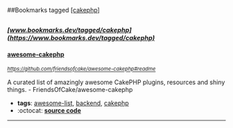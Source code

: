 ##Bookmarks tagged [[cakephp]](https://www.bookmarks.dev?q=[cakephp])

_<sup><sup>[www.bookmarks.dev/tagged/cakephp](https://www.bookmarks.dev/tagged/cakephp)</sup></sup>_
---
#### [awesome-cakephp](https://github.com/friendsofcake/awesome-cakephp#readme)
_<sup>https://github.com/friendsofcake/awesome-cakephp#readme</sup>_

A curated list of amazingly awesome CakePHP plugins, resources and shiny things.  - FriendsOfCake/awesome-cakephp
* **tags**: [awesome-list](../tagged/awesome-list.md), [backend](../tagged/backend.md), [cakephp](../tagged/cakephp.md)
* :octocat: **[source code](https://github.com/friendsofcake/awesome-cakephp#readme)**
---
